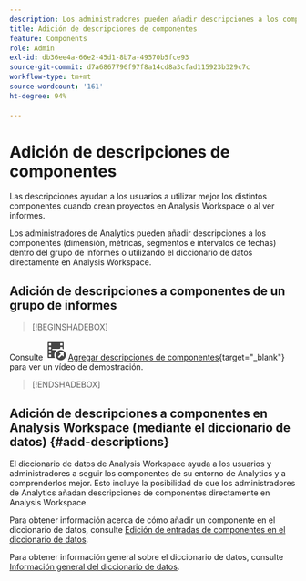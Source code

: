 ```yaml
---
description: Los administradores pueden añadir descripciones a los componentes mediante el grupo de informes.
title: Adición de descripciones de componentes
feature: Components
role: Admin
exl-id: db36ee4a-66e2-45d1-8b7a-49570b5fce93
source-git-commit: d7a6867796f97f8a14cd8a3cfad115923b329c7c
workflow-type: tm+mt
source-wordcount: '161'
ht-degree: 94%

---
```


# Adición de descripciones de componentes

Las descripciones ayudan a los usuarios a utilizar mejor los distintos componentes cuando crean proyectos en Analysis Workspace o al ver informes.

Los administradores de Analytics pueden añadir descripciones a los componentes (dimensión, métricas, segmentos e intervalos de fechas) dentro del grupo de informes o utilizando el diccionario de datos directamente en Analysis Workspace.

## Adición de descripciones a componentes de un grupo de informes


>[!BEGINSHADEBOX]

Consulte ![VideoCheckedOut](/help/assets/icons/VideoCheckedOut.svg) [Agregar descripciones de componentes](https://video.tv.adobe.com/v/25453?quality=12&learn=on){target="_blank"} para ver un vídeo de demostración.

>[!ENDSHADEBOX]



## Adición de descripciones a componentes en Analysis Workspace (mediante el diccionario de datos) {#add-descriptions}

El diccionario de datos de Analysis Workspace ayuda a los usuarios y administradores a seguir los componentes de su entorno de Analytics y a comprenderlos mejor. Esto incluye la posibilidad de que los administradores de Analytics añadan descripciones de componentes directamente en Analysis Workspace.

Para obtener información acerca de cómo añadir un componente en el diccionario de datos, consulte [Edición de entradas de componentes en el diccionario de datos](/help/analyze/analysis-workspace/components/data-dictionary/edit-entries-data-dictionary.md).

Para obtener información general sobre el diccionario de datos, consulte [Información general del diccionario de datos](/help/analyze/analysis-workspace/components/data-dictionary/data-dictionary-overview.md).
